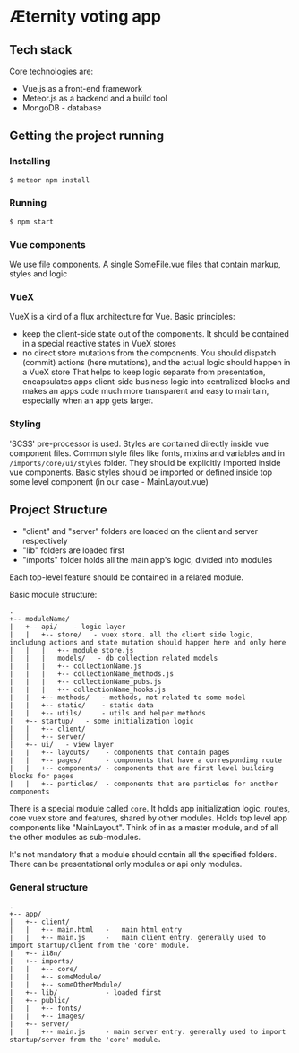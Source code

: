 # Æternity voting app

## Tech stack

Core technologies are:
* Vue.js as a front-end framework
* Meteor.js as a backend and a build tool
* MongoDB - database

## Getting the project running

### Installing

```sh
$ meteor npm install
```

### Running

```sh
$ npm start
```

### Vue components
We use file components. A single SomeFile.vue files that contain markup, styles and logic

### VueX
VueX is a kind of a flux architecture for Vue. Basic principles:
* keep the client-side state out of the components. It should be contained in a special reactive states in VueX stores
* no direct store mutations from the components. You should dispatch (commit) actions (here mutations), and the actual logic should happen in a VueX store
That helps to keep logic separate from presentation, encapsulates apps client-side business logic into centralized blocks and
makes an apps code much more transparent and easy to maintain, especially when an app gets larger.

### Styling

'SCSS' pre-processor is used. Styles are contained directly inside vue component files.
Common style files like fonts, mixins and variables and in `/imports/core/ui/styles` folder. They should be explicitly imported inside vue components.
Basic styles should be imported or defined inside top some level component (in our case - MainLayout.vue)

## Project Structure

* "client" and "server" folders are loaded on the client and server respectively
* "lib" folders are loaded first
* "imports" folder holds all the main app's logic, divided into modules

Each top-level feature should be contained in a related module.

Basic module structure:

```
.
+-- moduleName/
|   +-- api/    - logic layer
|   |   +-- store/   - vuex store. all the client side logic, includung actions and state mutation should happen here and only here
|   |   |   +-- module_store.js
|   |   |   models/   - db collection related models
|   |   |   +-- collectionName.js
|   |   |   +-- collectionName_methods.js
|   |   |   +-- collectionName_pubs.js
|   |   |   +-- collectionName_hooks.js
|   |   +-- methods/   - methods, not related to some model
|   |   +-- static/    - static data
|   |   +-- utils/     - utils and helper methods
|   +-- startup/   - some initialization logic
|   |   +-- client/
|   |   +-- server/
|   +-- ui/   - view layer
|   |   +-- layouts/    - components that contain pages
|   |   +-- pages/      - components that have a corresponding route
|   |   +-- components/ - components that are first level building blocks for pages
|   |   +-- particles/  - components that are particles for another components

```

There is a special module called `core`.
It holds app initialization logic, routes, core vuex store and features, shared by other modules.
Holds top level app components like "MainLayout".
Think of in as a master module, and of all the other modules as sub-modules.

It's not mandatory that a module should contain all the specified folders.
There can be presentational only modules or api only modules.

### General structure

```
.
+-- app/
|   +-- client/
|   |   +-- main.html   -   main html entry
|   |   +-- main.js     -   main client entry. generally used to import startup/client from the 'core' module.
|   +-- i18n/
|   +-- imports/
|   |   +-- core/
|   |   +-- someModule/
|   |   +-- someOtherModule/
|   +-- lib/            - loaded first
|   +-- public/
|   |   +-- fonts/
|   |   +-- images/
|   +-- server/
|   |   +-- main.js     - main server entry. generally used to import startup/server from the 'core' module.

```